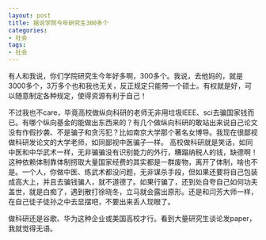```yaml
---
layout: post
title: 据说学院今年研究生300多个
categories:
- 社会
tags:
- 社会
---
```

<!--more-->

有人和我说，你们学院研究生今年好多啊，300多个。我说，去他妈的，就是3000多个，3万多个也和我也无关，反正规定只能带一个硕士。有权就是好，可以随意制定各种规定，使得资源有利于自己！

不过我也不care，毕竟高校做纵向科研的老师无非用垃圾IEEE、sci去骗国家钱而已。有哪个纵向基金的能做出东西来的？有几个做纵向科研的敢站出来说自己论文没有作假抄袭、不是骗子和贪污犯？比如南京大学那个著名女博导。我现在很鄙视做科研发论文的大学老师，如同鄙视中医骗子一样。 高校做科研就是笑话，如同中医和中华武术一样，无非骗骗没有识别能力的外行，糟蹋纳税人的钱，缺德啊！这种依赖体制靠体制捞取大量国家经费的其实都是一群废物，离开了体制，啥也不是。一个人，你做中医、练武术都没问题，无非谋杀手段，但如果还要将自己包装成高大上，并且去骗钱骗人，就不道德了。如果行骗了，还到处自夸自己如何功夫盖世，就是白痴了，遇到散打徐晓冬，立马就会露出原形。还是和闫芳大师一样，在自己徒子徒孙之中去显摆吧，不要出来丢人现眼了。

做科研还是谷歌、华为这种企业或美国高校才行。看到大量研究生谈论发paper，我就觉得无语。
